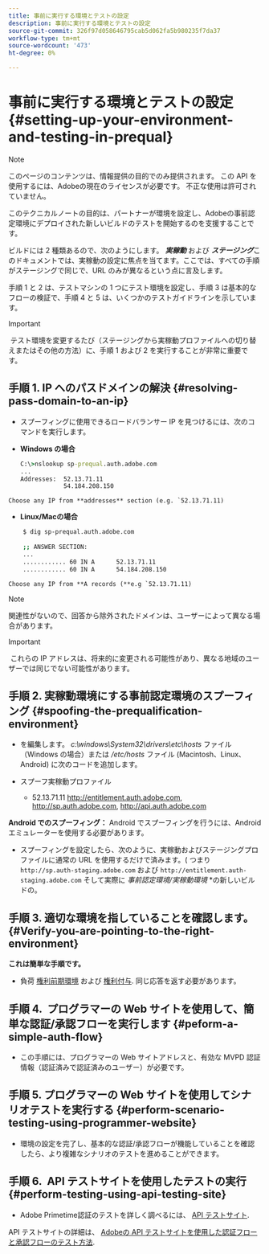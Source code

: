 ```yaml
---
title: 事前に実行する環境とテストの設定
description: 事前に実行する環境とテストの設定
source-git-commit: 326f97d058646795cab5d062fa5b980235f7da37
workflow-type: tm+mt
source-wordcount: '473'
ht-degree: 0%

---
```



# 事前に実行する環境とテストの設定{#setting-up-your-environment-and-testing-in-prequal}

>[!NOTE]
>
>このページのコンテンツは、情報提供の目的でのみ提供されます。 この API を使用するには、Adobeの現在のライセンスが必要です。 不正な使用は許可されていません。

このテクニカルノートの目的は、パートナーが環境を設定し、Adobeの事前認定環境にデプロイされた新しいビルドのテストを開始するのを支援することです。

ビルドには 2 種類あるので、次のようにします。 ***実稼動*** および ***ステージング***&#x200B;このドキュメントでは、実稼動の設定に焦点を当てます。ここでは、すべての手順がステージングで同じで、URL のみが異なるという点に言及します。

手順 1 と 2 は、テストマシンの 1 つにテスト環境を設定し、手順 3 は基本的なフローの検証で、手順 4 と 5 は、いくつかのテストガイドラインを示しています。

>[!IMPORTANT]
>
> テスト環境を変更するたび（ステージングから実稼動プロファイルへの切り替えまたはその他の方法）に、手順 1 および 2 を実行することが非常に重要です。
 

## 手順 1. IP へのパスドメインの解決 {#resolving-pass-domain-to-an-ip}

* スプーフィングに使用できるロードバランサー IP を見つけるには、次のコマンドを実行します。

* **Windows の場合**

   ```cmd
   C:\>nslookup sp-prequal.auth.adobe.com
   ...
   Addresses:  52.13.71.11
               54.184.208.150
   ```

```Choose any IP from **addresses** section (e.g. `52.13.71.11)```

* **Linux/Macの場合**

```sh
    $ dig sp-prequal.auth.adobe.com
    
    ;; ANSWER SECTION:
    ...
    ............ 60 IN A      52.13.71.11
    ............ 60 IN A      54.184.208.150
```

```Choose any IP from **A records (**e.g `52.13.71.11)```

>[!NOTE]
>
>関連性がないので、回答から除外されたドメインは、ユーザーによって異なる場合があります。

>[!IMPORTANT]
>
> これらの IP アドレスは、将来的に変更される可能性があり、異なる地域のユーザーでは同じでない可能性があります。


## 手順 2.  実稼動環境にする事前認定環境のスプーフィング {#spoofing-the-prequalification-environment}

* を編集します。 *c:\\windows\\System32\\drivers\\etc\\hosts* ファイル（Windows の場合）または */etc/hosts* ファイル (Macintosh、Linux、Android) に次のコードを追加します。

* スプーフ実稼動プロファイル
   * 52.13.71.11 http://entitlement.auth.adobe.com, http://sp.auth.adobe.com, http://api.auth.adobe.com

**Android でのスプーフィング：** Android でスプーフィングを行うには、Android エミュレーターを使用する必要があります。

* スプーフィングを設定したら、次のように、実稼動およびステージングプロファイルに通常の URL を使用するだけで済みます。( つまり `http://sp.auth-staging.adobe.com` および `http://entitlement.auth-staging.adobe.com` そして実際に *事前認定環境/実稼動環境* *の新しいビルドの。


## 手順 3.  適切な環境を指していることを確認します。 {#Verify-you-are-pointing-to-the-right-environment}

**これは簡単な手順です。**

* 負荷 [権利前期環境](https://entitlement-prequal.auth.adobe.com/environment.html) および [権利付与](https://entitlement.auth.adobe.com/environment.html). 同じ応答を返す必要があります。


## 手順 4.  プログラマーの Web サイトを使用して、簡単な認証/承認フローを実行します {#peform-a-simple-auth-flow}

* この手順には、プログラマーの Web サイトアドレスと、有効な MVPD 認証情報（認証済みで認証済みのユーザー）が必要です。

## 手順 5.  プログラマーの Web サイトを使用してシナリオテストを実行する {#perform-scenario-testing-using-programmer-website}

* 環境の設定を完了し、基本的な認証/承認フローが機能していることを確認したら、より複雑なシナリオのテストを進めることができます。


## 手順 6.  API テストサイトを使用したテストの実行 {#perform-testing-using-api-testing-site}

* Adobe Primetime認証のテストを詳しく調べるには、 [API テストサイト](http://entitlement-prequal.auth.adobe.com/apitest/api.html).

API テストサイトの詳細は、 [Adobeの API テストサイトを使用した認証フローと承認フローのテスト方法](/help/authentication/test-authn-authz-flows-using-adobes-api-test-site.md).

